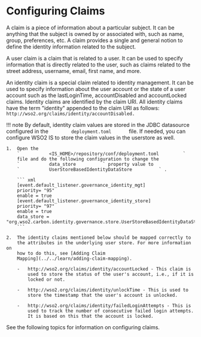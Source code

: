# Configuring Claims

A claim is a piece of information about a particular subject. It can be
anything that the subject is owned by or associated with, such as name,
group, preferences, etc. A claim provides a single and general notion to
define the identity information related to the subject.

A user claim is a claim that is related to a user. It can be used to
specify information that is directly related to the user, such as claims
related to the street address, username, email, first name, and more.

An identity claim is a special claim related to identity management. It
can be used to specify information about the user account or the state
of a user account such as the lastLoginTime, accountDisabled and
accountLocked claims. Identity claims are identified by the claim URI.
All identity claims have the term "identity" appended to the claim URI
as follows:
`http://wso2.org/claims/identity/accountDisabled. `

!!! note
    By default, identity claim values are stored in the JDBC datasource
    configured in the `         deployment.toml       ` file. If needed, you
    can configure WSO2 IS to store the claim values in the userstore as
    well.
    
    1.  Open the
        `           <IS_HOME>/repository/conf/deployment.toml         `
        file and do the following configuration to change the
        `           data_store          ` property value to
        `           UserStoreBasedIdentityDataStore          ` .
    
        ``` xml
        [event.default_listener.governance_identity_mgt]
        priority= "95"
        enable = true
        [event.default_listener.governance_identity_store]
        priority= "97"
        enable = true
        data_store = "org.wso2.carbon.identity.governance.store.UserStoreBasedIdentityDataStore"
        ```
    
    2.  The identity claims mentioned below should be mapped correctly to
        the attributes in the underlying user store. For more information on
        how to do this, see [Adding Claim
        Mapping](../../learn/adding-claim-mapping).
    
        -   http://wso2.org/claims/identity/accountLocked - This claim is
            used to store the status of the user's account, i.e., if it is
            locked or not.
    
        -   http://wso2.org/claims/identity/unlockTime - This is used to
            store the timestamp that the user's account is unlocked.
    
        -   http://wso2.org/claims/identity/failedLoginAttempts - This is
            used to track the number of consecutive failed login attempts.
            It is based on this that the account is locked.
    

See the following topics for information on configuring claims.

  
